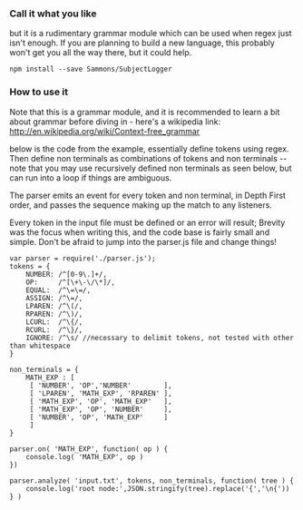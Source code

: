 ### Call it what you like

but it is a rudimentary grammar module which can be used when regex just isn't enough.
If you are planning to build a new language, this probably won't get you all the way there, but
it could help.

`npm install --save Sammons/SubjectLogger`

### How to use it

Note that this is a grammar module, and it is recommended to learn a bit about grammar before diving in - here's a wikipedia link: http://en.wikipedia.org/wiki/Context-free_grammar

below is the code from the example, essentially define tokens using regex. Then define non terminals as combinations of tokens and non terminals -- note that you may use recursively defined non terminals as seen below, but can run into a loop if things are ambiguous.

The parser emits an event for every token and non terminal, in Depth First order, and passes the sequence making up the match to any listeners.

Every token in the input file must be defined or an error will result; Brevity was the focus when writing this, and the code base is fairly small and simple. Don't be afraid to jump into the parser.js file and change things!

    var parser = require('./parser.js');
    tokens = {
	    NUMBER: /^[0-9\.]+/,
	    OP:     /^[\+\-\/\*]/,
	    EQUAL:  /^\=\=/,
	    ASSIGN: /^\=/,
	    LPAREN: /^\(/,
	    RPAREN: /^\)/,
	    LCURL:  /^\{/,
	    RCURL:  /^\}/,
	    IGNORE: /^\s/ //necessary to delimit tokens, not tested with other than whitespace
    }
    
    non_terminals = {
	    MATH_EXP : [ 
	     [ 'NUMBER', 'OP','NUMBER'        ],
	     [ 'LPAREN', 'MATH_EXP', 'RPAREN' ],
	     [ 'MATH_EXP', 'OP', 'MATH_EXP'   ],
	     [ 'MATH_EXP', 'OP', 'NUMBER'     ],
	     [ 'NUMBER', 'OP', 'MATH_EXP'     ] 
	     ]
    }
    
    parser.on( 'MATH_EXP', function( op ) {
	    console.log( 'MATH_EXP', op )
    })
    
    parser.analyze( 'input.txt', tokens, non_terminals, function( tree ) {
	    console.log('root node:',JSON.stringify(tree).replace('{','\n{'))
    } )
